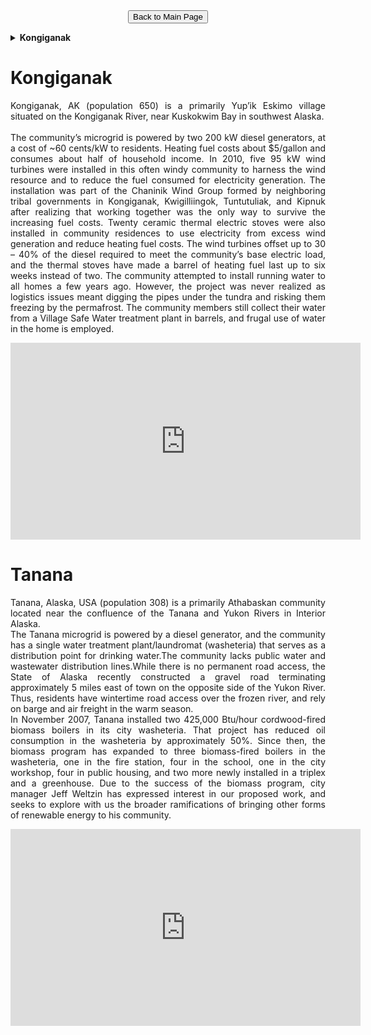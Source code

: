<form action="https://mjc55.github.io/MicroFEWs_Legacy/" align="center">
<input type="submit" value="Back to Main Page" />
</form>

<details>
  <summary> <b>Kongiganak</b> </summary>
<br>
<div style="text-align: justify"> 
Kongiganak, AK (population 650) is a primarily Yup’ik Eskimo village situated on the Kongiganak River, near Kuskokwim Bay in southwest Alaska.


The community’s microgrid is powered by two 200 kW diesel generators, at a cost of ~60 cents/kW to residents. Heating fuel costs about $5/gallon and consumes 
about half of household income. In 2010, five 95 kW wind turbines were installed in this often windy community to harness the wind resource and to reduce the 
fuel consumed for electricity generation. The installation was part of the Chaninik Wind Group formed by neighboring tribal governments in Kongiganak, Kwigilliingok, 
Tuntutuliak, and Kipnuk after realizing that working together was the only way to survive the increasing fuel costs. Twenty ceramic thermal electric stoves were also 
installed in community residences to use electricity from excess wind generation and reduce heating fuel costs. The wind turbines offset up to 30 – 40% of the diesel 
required to meet the community’s base electric load, and the thermal stoves have made a barrel of heating fuel last up to six weeks instead of two. The community 
attempted to install running water to all homes a few years ago. However, the project was never realized as logistics issues meant digging the pipes under the tundra 
and risking them freezing by the permafrost. The community members still collect their water from a Village Safe Water treatment plant in barrels, and frugal use of 
water in the home is employed.
</div>

<p align="center">
<iframe width="560" height="315" src="https://www.youtube.com/embed/90n9ga3SOQQ" title="YouTube video player" frameborder="0" allow="accelerometer; autoplay; clipboard-write; encrypted-media; gyroscope; picture-in-picture" allowfullscreen></iframe>
</p>
 
  
</details>



# Kongiganak

<div style="text-align: justify"> 
Kongiganak, AK (population 650) is a primarily Yup’ik Eskimo village situated on the Kongiganak River, near Kuskokwim Bay in southwest Alaska.
<br>
<br>
The community’s microgrid is powered by two 200 kW diesel generators, at a cost of ~60 cents/kW to residents. Heating fuel costs about $5/gallon and consumes 
about half of household income. In 2010, five 95 kW wind turbines were installed in this often windy community to harness the wind resource and to reduce the 
fuel consumed for electricity generation. The installation was part of the Chaninik Wind Group formed by neighboring tribal governments in Kongiganak, Kwigilliingok, 
Tuntutuliak, and Kipnuk after realizing that working together was the only way to survive the increasing fuel costs. Twenty ceramic thermal electric stoves were also 
installed in community residences to use electricity from excess wind generation and reduce heating fuel costs. The wind turbines offset up to 30 – 40% of the diesel 
required to meet the community’s base electric load, and the thermal stoves have made a barrel of heating fuel last up to six weeks instead of two. The community 
attempted to install running water to all homes a few years ago. However, the project was never realized as logistics issues meant digging the pipes under the tundra 
and risking them freezing by the permafrost. The community members still collect their water from a Village Safe Water treatment plant in barrels, and frugal use of 
water in the home is employed.
</div>

<p align="center">
<iframe width="560" height="315" src="https://www.youtube.com/embed/90n9ga3SOQQ" title="YouTube video player" frameborder="0" allow="accelerometer; autoplay; clipboard-write; encrypted-media; gyroscope; picture-in-picture" allowfullscreen></iframe>
</p>


# Tanana

<div style="text-align: justify"> 
Tanana, Alaska, USA (population 308) is a primarily Athabaskan community located near the confluence of the Tanana and Yukon Rivers in Interior Alaska.
<br>
The Tanana microgrid is powered by a diesel generator, and the community has a single water treatment plant/laundromat (washeteria) that serves as a distribution 
point for drinking water.The community lacks public water and wastewater distribution lines.While there is no permanent road access, the State of Alaska recently 
constructed a gravel road terminating approximately 5 miles east of town on the opposite side of the Yukon River. Thus, residents have wintertime road access over 
the frozen river, and rely on barge and air freight in the warm season.
<br>
In November 2007, Tanana installed two 425,000 Btu/hour cordwood-fired biomass boilers in its city washeteria. That project has reduced oil consumption in the 
washeteria by approximately 50%. Since then, the biomass program has expanded to three biomass-fired boilers in the washeteria, one in the fire station, four 
in the school, one in the city workshop, four in public housing, and two more newly installed in a triplex and a greenhouse. Due to the success of the biomass 
program, city manager Jeff Weltzin has expressed interest in our proposed work, and seeks to explore with us the broader ramifications of bringing other forms 
of renewable energy to his community.
</div>

<p align="center">
<iframe width="560" height="315" src="https://www.youtube.com/embed/oHKIsZjXMUM" title="YouTube video player" frameborder="0" allow="accelerometer; autoplay; clipboard-write; encrypted-media; gyroscope; picture-in-picture" allowfullscreen></iframe>
</p>
